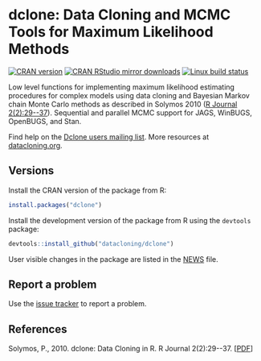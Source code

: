 # dclone: Data Cloning and MCMC Tools for Maximum Likelihood Methods

[![CRAN version](http://www.r-pkg.org/badges/version/dclone)](http://cran.rstudio.com/web/packages/dclone/index.html)
[![CRAN RStudio mirror downloads](http://cranlogs.r-pkg.org/badges/grand-total/dclone)](http://www.rdocumentation.org/packages/dclone)
[![Linux build status](https://travis-ci.org/datacloning/dclone.svg?branch=master)](https://travis-ci.org/datacloning/dclone)

Low level functions for implementing
maximum likelihood estimating procedures for
complex models using data cloning and Bayesian
Markov chain Monte Carlo methods
as described in Solymos 2010 ([R Journal 2(2):29--37](http://journal.r-project.org/archive/2010-2/RJournal_2010-2_Solymos.pdf)).
Sequential and parallel MCMC support
for JAGS, WinBUGS, OpenBUGS, and Stan.

Find help on the [Dclone users mailing list](https://groups.google.com/forum/#!forum/dclone-users).
More resources at [datacloning.org](http://datacloning.org).

## Versions

Install the CRAN version of the package from R:

```R
install.packages("dclone")
```

Install the development version of the package from R using the
`devtools` package:

```R
devtools::install_github("datacloning/dclone")
```

User visible changes in the package are listed in the [NEWS](https://github.com/datacloning/dclone/blob/master/NEWS.md) file.

## Report a problem

Use the [issue tracker](https://github.com/datacloning/dclone/issues)
to report a problem.

## References

Solymos, P., 2010. dclone: Data Cloning in R. R Journal 2(2):29--37. [[PDF](https://journal.r-project.org/archive/2010-2/RJournal_2010-2_Solymos.pdf)]
